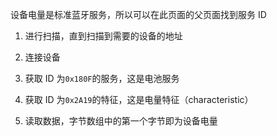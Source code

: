 
<p id="qZX9piknZ7GBiPR6Y5oTo9">

设备电量是标准蓝牙服务，所以可以在此页面的父页面找到服务 ID

</p>

1. 进行扫描，直到扫描到需要的设备的地址

1. 连接设备

1. 获取 ID 为`0x180F`的服务，这是电池服务

1. 获取 ID 为`0x2A19`的特征，这是电量特征（characteristic）

1. 读取数据，字节数组中的第一个字节即为设备电量
